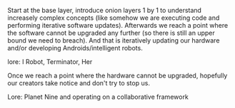 Start at the base layer, introduce onion layers 1 by 1 to understand increasely complex concepts (like somehow we are executing code and performing iterative software updates). Afterwards we reach a point where the software cannot be upgraded any further (so there is still an upper bound we need to breach). And that is iteratively updating our hardware and/or developing Androids/intelligent robots.

lore: I Robot, Terminator, Her

Once we reach a point where the hardware cannot be upgraded, hopefully our creators take notice and don't try to stop us.

Lore: Planet Nine and operating on a collaborative framework
